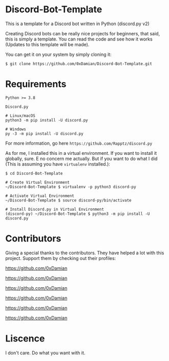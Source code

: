 # Discord-Bot-Template
This is a template for a Discord bot written in Python (discord.py v2)

Creating Discord bots can be really nice projects for beginners, that said, this is simply a template. 
You can read the code and see how it works (Updates to this template will be made).


You can get it on your system by simply cloning it:

`$ git clone https://github.com/0xDamian/Discord-Bot-Template.git`

# Requirements
`Python >= 3.8`

`Discord.py`
```
# Linux/macOS
python3 -m pip install -U discord.py

# Windows
py -3 -m pip install -U discord.py
```
For more information, go here `https://github.com/Rapptz/discord.py`

As for me, I installed this in a virtual environment. If you want to install it globally, sure. E no concern me actually.
But if you want to do what I did (This is assuming you have `virtualenv` installed.):


```
$ cd Discord-Bot-Template

# Create Virtual Environment
~/Discord-Bot-Template $ virtualenv -p python3 discord-py

# Activate Virtual Environment
~/Discord-Bot-Template $ source discord-py/bin/activate

# Install Discord.py in Virtual Environment
(discord-py) ~/Discord-Bot-Template $ python3 -m pip install -U discord.py
```

# Contributors
Giving a special thanks to the contributors. They have helped a lot with this project. Support them by checking out their profiles:

https://github.com/0xDamian

https://github.com/0xDamian

https://github.com/0xDamian

https://github.com/0xDamian

https://github.com/0xDamian

https://github.com/0xDamian

# Liscence
I don't care. Do what you want with it.
